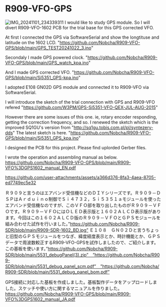 # R909-VFO-GPS
![IMG_20241101_234339311](https://github.com/user-attachments/assets/71818051-c0b9-42c9-ab12-62a19e0f58e6)
I would like to study GPS module. So I will divert R909-VFO-1602 PCB for the trial base for this GPS corrected VFO.

At first I connected the GPS via SoftwareSerial and show the longtituse and latitude on the 1602 LCD. 
"https://github.com/Nobcha/R909-VFO-GPS/blob/main/GPS_TEST20241022_3.ino"

Secondaly I made GPS powered clock. "https://github.com/Nobcha/R909-VFO-GPS/blob/main/GPS_watch_kpa.ino"

And I made GPS corrected VFO. "https://github.com/Nobcha/R909-VFO-GPS/blob/main/Si5351_GPS-kpa.ino"

I adopted E108 GN02D GPS module and connected it to R909-VFO via SoftwareSerial.

I will introduce the sketch of the trial connection with GPS and R909-VFO refered 
"https://github.com/W3PM/GPS-Si5351-VFO-QEX-JUL-AUG-2015"

However there are some issues of this one. ie, rotary encoder responding, getting the correction frequency, and so.
I renewed the sketch which is the improved SQ1GU's version from "http://sq1gu.tobis.com.pl/pl/syntezery-dds"
The latest sketch is here. "https://github.com/Nobcha/R909-VFO-GPS/blob/main/Si5351_GPS_kpa.ino"

I designed the PCB for this project. Please find uplorded Gerber files.

I wrote the operation and assembling manual as below.
https://github.com/Nobcha/R909-VFO-GPS/blob/main/R909-VFO%3DGPS1602_manual_EN.pdf

https://github.com/user-attachments/assets/a366d376-8fa3-4aea-8705-ed7749ec5e32


Ｒ９０９と言うのはエアバンド受信機などのＤＩＹシリーズです。Ｒ９０９－ＤＳＰはＡｒｄｕｉｎｏ制御でＳｉ４７３２，Ｓｉ５３５１ａモジュールを使ったエアバンド受信機なのですが、このＶＦＯ部を取り出したものがＲ９０９－ＶＦＯです。Ｒ９０９－ＶＦＯにはＯＬＥＤ表示版と１６０２ＡＬＣＤ表示版があります。今回はこの１６０２ＡＬＣＤ版のＲ９０９－ＶＦＯとＧＰＳモジュールを組み合わせた試作を行いました。”https://github.com/Nobcha/R909-SDR/blob/main/R909-SDR-1602_BD.jpg”
Ｅ１０８　ＧＮ０２Ｄと言うちょっと旧型のＧＰＳモジュールをつなぎ、緯度経度表示とか、時計機能とか、ＧＰＳデータで周波数較正するR909-VFO-GPSを試作しましたので、ご紹介します。
この基板を使います。”https://github.com/Nobcha/R909-SDR/blob/main/5531_debugPanel(3).zip”　”https://github.com/Nobcha/R909-SDR/blob/main/5531_debug_panel_scm.pdf”　”https://github.com/Nobcha/R909-SDR/blob/main/5531_debug_panel_bom.pdf”

GPS接続に対応した基板を作成しました。基板製作データをアップロードしました。スケッチや使い方に関するマニュアルを作りました。
https://github.com/Nobcha/R909-VFO-GPS/blob/main/R909-VFO%3DGPS1602_manual_JA.pdf
